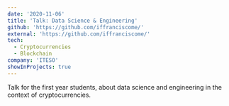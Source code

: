 ```yaml
---
date: '2020-11-06'
title: 'Talk: Data Science & Engineering'
github: 'https://github.com/iffranciscome/'
external: 'https://github.com/iffranciscome/'
tech:
  - Cryptocurrencies
  - Blockchain
company: 'ITESO'
showInProjects: true
---
```


Talk for the first year students, about data science and engineering in the context of cryptocurrencies. 
